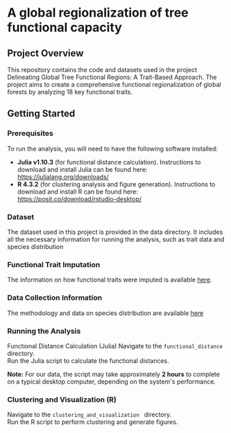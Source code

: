 # A global regionalization of tree functional capacity

## Project Overview
This repository contains the code and datasets used in the project Delineating Global Tree Functional Regions: A Trait-Based Approach. The project aims to create a comprehensive functional regionalization of global forests by analyzing 18 key functional traits.
## Getting Started
###  Prerequisites
To run the analysis, you will need to have the following software installed:
- **Julia v1.10.3** (for functional distance calculation). Instructions to download and install Julia can be found here: https://julialang.org/downloads/
- **R 4.3.2** (for clustering analysis and figure generation). Instructions to download and install R can be found here: https://posit.co/download/rstudio-desktop/

### Dataset
The dataset used in this project is provided in the data directory. It includes all the necessary information for running the analysis, such as trait data and species distribution
### Functional Trait Imputation
The information on how functional traits were imputed is available [here](https://www.nature.com/articles/s41467-022-30888-2).
### Data Collection Information
The methodology and data on species distribution are available [here](https://onlinelibrary.wiley.com/doi/10.1111/geb.13877)


### Running the Analysis
Functional Distance Calculation (Julia)
Navigate to the `functional_distance` directory.  
Run the Julia script to calculate the functional distances.

**Note:** For our data, the script may take approximately **2 hours** to complete on a typical desktop computer, depending on the system's performance.


### Clustering and Visualization (R)
Navigate to the `clustering_and_visualization ` directory.  
Run the R script to perform clustering and generate figures.

